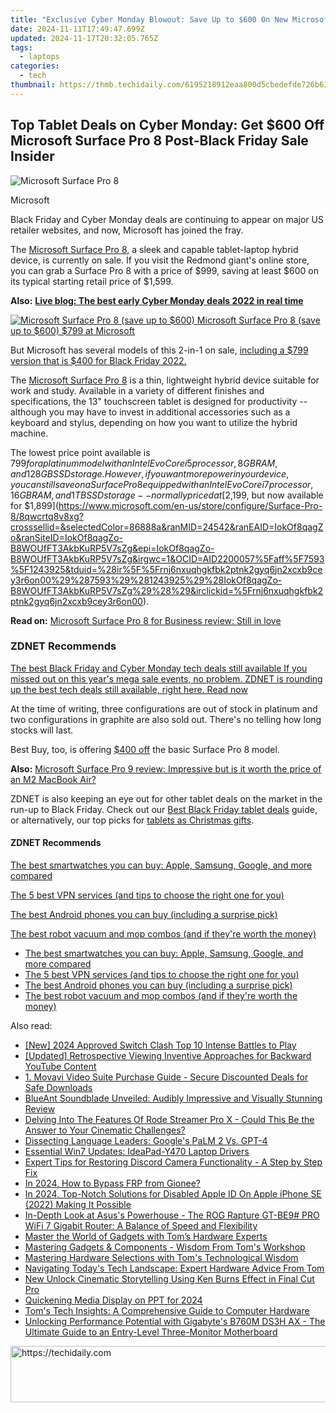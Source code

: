 ```yaml
---
title: "Exclusive Cyber Monday Blowout: Save Up to $600 On New Microsoft Surface Pro 8 | Black Friday Clearance Continues! Shop Now At ZDNET"
date: 2024-11-11T17:49:47.699Z
updated: 2024-11-17T20:32:05.765Z
tags:
  - laptops
categories:
  - tech
thumbnail: https://thmb.techidaily.com/6195218912eaa800d5cbedefde726b6171a7555efb599d49cbd4be5617c35eea.jpg
---
```


## Top Tablet Deals on Cyber Monday: Get $600 Off Microsoft Surface Pro 8 Post-Black Friday Sale  Insider

![Microsoft Surface Pro 8](https://www.zdnet.com/a/img/resize/5e19d3ba98929043a6d148ee177aba5ebbb33833/2022/11/18/10b20fbe-4c0e-4af7-87b3-af08e6cd8657/39.jpg?auto=webp&width=1280)

Microsoft

Black Friday and Cyber Monday deals are continuing to appear on major US retailer websites, and now, Microsoft has joined the fray.

The [Microsoft Surface Pro 8](https://www.microsoft.com/en-us/store/configure/Surface-Pro-8/8qwcrtq8v8xg?crosssellid=&selectedColor=86888a), a sleek and capable tablet-laptop hybrid device, is currently on sale. If you visit the Redmond giant's online store, you can grab a Surface Pro 8 with a price of $999, saving at least $600 on its typical starting retail price of $1,599\. 

**Also:** [**Live blog: The best early Cyber Monday deals 2022 in real time**](https://www.zdnet.com/article/best-cyber-monday-deals-live-november-27-2022/)

[![Microsoft Surface Pro 8 (save up to $600)](https://www.zdnet.com/a/img/resize/0d3d8c0501b9ceaed8e85b3af14fea2d9bb64d15/2022/11/18/eda7bca5-6667-414b-95cd-091bc43b9903/40.jpg?auto=webp&fit=crop&height=172.5&width=294) Microsoft Surface Pro 8 (save up to $600) $799 at Microsoft](https://click.linksynergy.com/deeplink?id=IokOf8qagZo&mid=24542&u1=zd-%5F%5FCOM%5FCLICK%5FID%5F%5F-dtp&murl=https%3A%2F%2Fwww.microsoft.com%2Fen-us%2Fstore%2Fconfigure%2FSurface-Pro-8%2F8qwcrtq8v8xg%3Fcrosssellid%3D%26selectedColor%3D86888a)

But Microsoft has several models of this 2-in-1 on sale, [including a $799 version that is $400 for Black Friday 2022.](https://www.microsoft.com/en-us/store/configure/Surface-Pro-8/8qwcrtq8v8xg?crosssellid=&selectedColor=86888a)

The [Microsoft Surface Pro 8](https://www.microsoft.com/en-us/store/configure/Surface-Pro-8/8qwcrtq8v8xg?crosssellid=&selectedColor=86888a) is a thin, lightweight hybrid device suitable for work and study. Available in a variety of different finishes and specifications, the 13" touchscreen tablet is designed for productivity -- although you may have to invest in additional accessories such as a keyboard and stylus, depending on how you want to utilize the hybrid machine. 

The lowest price point available is $799 for a platinum model with an Intel Evo Core i5 processor, 8GB RAM, and 128GB SSD storage. However, if you want more power in your device, you can still save on a Surface Pro 8 equipped with an Intel Evo Core i7 processor, 16GB RAM, and 1TB SSD storage -- normally priced at [$2,199, but now available for $1,899](https://www.microsoft.com/en-us/store/configure/Surface-Pro-8/8qwcrtq8v8xg?crosssellid=&selectedColor=86888a&ranMID=24542&ranEAID=IokOf8qagZo&ranSiteID=IokOf8qagZo-B8WOUfFT3AkbKuRP5V7sZg&epi=IokOf8qagZo-B8WOUfFT3AkbKuRP5V7sZg&irgwc=1&OCID=AID2200057%5Faff%5F7593%5F1243925&tduid=%28ir%5F%5Frnj6nxuqhgkfbk2ptnk2gyq6jn2xcxb9cey3r6on00%29%287593%29%281243925%29%28IokOf8qagZo-B8WOUfFT3AkbKuRP5V7sZg%29%28%29&irclickid=%5Frnj6nxuqhgkfbk2ptnk2gyq6jn2xcxb9cey3r6on00).

**Read on:** [Microsoft Surface Pro 8 for Business review: Still in love](https://www.zdnet.com/article/microsoft-surface-pro-8-for-business-review/) 

### **ZDNET** Recommends

[The best Black Friday and Cyber Monday tech deals still available If you missed out on this year's mega sale events, no problem. ZDNET is rounding up the best tech deals still available, right here.  Read now](https://www.zdnet.com/collection/cyber-monday/)

At the time of writing, three configurations are out of stock in platinum and two configurations in graphite are also sold out. There's no telling how long stocks will last.

Best Buy, too, is offering [$400 off](https://shop-links.co/link/?url=https%3A%2F%2Fwww.bestbuy.com%2Fsite%2Fmicrosoft-surface-pro-8-13-touch-screen-intel-evo-platform-core-i5-8gb-memory-256gb-ssd-device-only-graphite%2F6477091.p%3FskuId%3D6477091&publisher_slug=itechdaily19598&exclusive=1) the basic Surface Pro 8 model. 

**Also:** [Microsoft Surface Pro 9 review: Impressive but is it worth the price of an M2 MacBook Air?](https://www.zdnet.com/article/microsoft-surface-pro-9-review-impressive-but-is-it-worth-the-price-of-an-m2-macbook-air/)

ZDNET is also keeping an eye out for other tablet deals on the market in the run-up to Black Friday. Check out our [Best Black Friday tablet deals](https://www.zdnet.com/article/early-black-friday-tablet-deals-november-17-2022/) guide, or alternatively, our top picks for [tablets as Christmas gifts](https://www.zdnet.com/article/tablet-gift-guide/). 

#### **ZDNET** Recommends

[The best smartwatches you can buy: Apple, Samsung, Google, and more compared](https://www.zdnet.com/article/best-smartwatch/ "The best smartwatches you can buy: Apple, Samsung, Google, and more compared")

[The 5 best VPN services (and tips to choose the right one for you)](https://www.zdnet.com/article/best-vpn/ "The 5 best VPN services (and tips to choose the right one for you)")

[The best Android phones you can buy (including a surprise pick)](https://www.zdnet.com/article/best-android-phone/ "The best Android phones you can buy (including a surprise pick)")

[The best robot vacuum and mop combos (and if they're worth the money)](https://www.zdnet.com/article/best-robot-vacuum-mop/ "The best robot vacuum and mop combos (and if they're worth the money)")

* [The best smartwatches you can buy: Apple, Samsung, Google, and more compared](https://www.zdnet.com/article/best-smartwatch/ "The best smartwatches you can buy: Apple, Samsung, Google, and more compared")
* [The 5 best VPN services (and tips to choose the right one for you)](https://www.zdnet.com/article/best-vpn/ "The 5 best VPN services (and tips to choose the right one for you)")
* [The best Android phones you can buy (including a surprise pick)](https://www.zdnet.com/article/best-android-phone/ "The best Android phones you can buy (including a surprise pick)")
* [The best robot vacuum and mop combos (and if they're worth the money)](https://www.zdnet.com/article/best-robot-vacuum-mop/ "The best robot vacuum and mop combos (and if they're worth the money)")

<ins class="adsbygoogle"
     style="display:block"
     data-ad-format="autorelaxed"
     data-ad-client="ca-pub-7571918770474297"
     data-ad-slot="1223367746"></ins>

<ins class="adsbygoogle"
     style="display:block"
     data-ad-client="ca-pub-7571918770474297"
     data-ad-slot="8358498916"
     data-ad-format="auto"
     data-full-width-responsive="true"></ins>

<span class="atpl-alsoreadstyle">Also read:</span>
<div><ul>
<li><a href="https://screen-capture.techidaily.com/new-2024-approved-switch-clash-top-10-intense-battles-to-play/"><u>[New] 2024 Approved Switch Clash Top 10 Intense Battles to Play</u></a></li>
<li><a href="https://facebook-record-videos.techidaily.com/updated-retrospective-viewing-inventive-approaches-for-backward-youtube-content/"><u>[Updated] Retrospective Viewing Inventive Approaches for Backward YouTube Content</u></a></li>
<li><a href="https://tech-recovery.techidaily.com/1-movavi-video-suite-purchase-guide-secure-discounted-deals-for-safe-downloads/"><u>1. Movavi Video Suite Purchase Guide - Secure Discounted Deals for Safe Downloads</u></a></li>
<li><a href="https://hardware-reviews.techidaily.com/blueant-soundblade-unveiled-audibly-impressive-and-visually-stunning-review/"><u>BlueAnt Soundblade Unveiled: Audibly Impressive and Visually Stunning Review</u></a></li>
<li><a href="https://hardware-reviews.techidaily.com/delving-into-the-features-of-rode-streamer-pro-x-could-this-be-the-answer-to-your-cinematic-challenges/"><u>Delving Into The Features Of Rode Streamer Pro X - Could This Be the Answer to Your Cinematic Challenges?</u></a></li>
<li><a href="https://tech-savvy.techidaily.com/dissecting-language-leaders-googles-palm-2-vs-gpt-4/"><u>Dissecting Language Leaders: Google's PaLM 2 Vs. GPT-4</u></a></li>
<li><a href="https://driver-install.techidaily.com/essential-win7-updates-ideapad-y470-laptop-drivers/"><u>Essential Win7 Updates: IdeaPad-Y470 Laptop Drivers</u></a></li>
<li><a href="https://win-solutions.techidaily.com/expert-tips-for-restoring-discord-camera-functionality-a-step-by-step-fix/"><u>Expert Tips for Restoring Discord Camera Functionality - A Step by Step Fix</u></a></li>
<li><a href="https://android-frp.techidaily.com/in-2024-how-to-bypass-frp-from-gionee-by-drfone-android/"><u>In 2024, How to Bypass FRP from Gionee?</u></a></li>
<li><a href="https://apple-account.techidaily.com/in-2024-top-notch-solutions-for-disabled-apple-id-on-apple-iphone-se-2022-making-it-possible-by-drfone-ios/"><u>In 2024, Top-Notch Solutions for Disabled Apple ID On Apple iPhone SE (2022) Making It Possible</u></a></li>
<li><a href="https://hardware-reviews.techidaily.com/in-depth-look-at-asuss-powerhouse-the-rog-rapture-gt-be9-pro-wifi-7-gigabit-router-a-balance-of-speed-and-flexibility/"><u>In-Depth Look at Asus's Powerhouse - The ROG Rapture GT-BE9# PRO WiFi 7 Gigabit Router: A Balance of Speed and Flexibility</u></a></li>
<li><a href="https://hardware-reviews.techidaily.com/master-the-world-of-gadgets-with-toms-hardware-experts/"><u>Master the World of Gadgets with Tom’s Hardware Experts</u></a></li>
<li><a href="https://hardware-reviews.techidaily.com/mastering-gadgets-and-components-wisdom-from-toms-workshop/"><u>Mastering Gadgets & Components - Wisdom From Tom's Workshop</u></a></li>
<li><a href="https://hardware-reviews.techidaily.com/mastering-hardware-selections-with-toms-technological-wisdom/"><u>Mastering Hardware Selections with Tom's Technological Wisdom</u></a></li>
<li><a href="https://hardware-reviews.techidaily.com/navigating-todays-tech-landscape-expert-hardware-advice-from-tom/"><u>Navigating Today's Tech Landscape: Expert Hardware Advice From Tom</u></a></li>
<li><a href="https://ai-video-tools.techidaily.com/new-unlock-cinematic-storytelling-using-ken-burns-effect-in-final-cut-pro/"><u>New Unlock Cinematic Storytelling Using Ken Burns Effect in Final Cut Pro</u></a></li>
<li><a href="https://extra-skills.techidaily.com/quickening-media-display-on-ppt-for-2024/"><u>Quickening Media Display on PPT for 2024</u></a></li>
<li><a href="https://hardware-reviews.techidaily.com/toms-tech-insights-a-comprehensive-guide-to-computer-hardware/"><u>Tom's Tech Insights: A Comprehensive Guide to Computer Hardware</u></a></li>
<li><a href="https://hardware-reviews.techidaily.com/unlocking-performance-potential-with-gigabytes-b760m-ds3h-ax-the-ultimate-guide-to-an-entry-level-three-monitor-motherboard/"><u>Unlocking Performance Potential with Gigabyte's B760M DS3H AX - The Ultimate Guide to an Entry-Level Three-Monitor Motherboard</u></a></li>
</ul></div>

<!-- affiliate ads begin -->
<a href="https://aligracehair.sjv.io/c/5597632/1948937/19272" target="_top" id="1948937">
  <img src="//a.impactradius-go.com/display-ad/19272-1948937" border="0" alt="https://techidaily.com" width="728" height="90"/>
</a>
<img height="0" width="0" src="https://aligracehair.sjv.io/i/5597632/1948937/19272" style="position:absolute;visibility:hidden;" border="0" />
<!-- affiliate ads end -->

